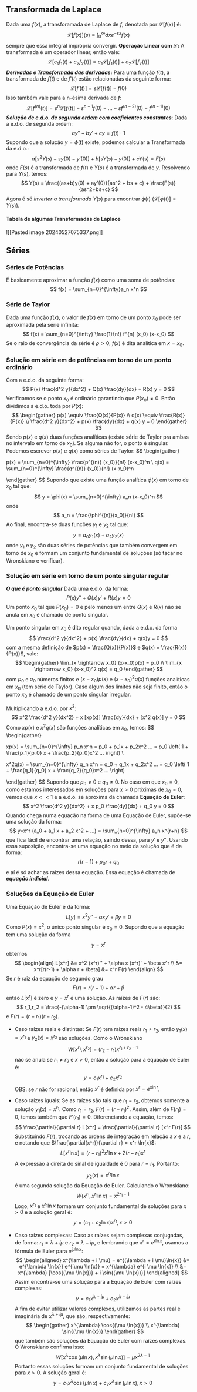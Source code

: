 ## Transformada de Laplace
Dada uma $f(x)$, a transforamada de Laplace de $f$, denotada por $\mathcal{L}[f(x)$] é:
$$
\mathcal{L} [f(x)](s) \equiv \int_0^{\infty} dx e^{-sx} f(x)
$$
sempre que essa integral imprópria convergir.
**Operação Linear com $\mathcal{L}$:** A transformada é um operador linear, então vale:
$$
\mathcal{L}[c_1 f_1(t) + c_2 f_2(t)] = c_1 \mathcal{L}[f_1(t)] + c_2 \mathcal{L}[f_2(t)]
$$
***Derivadas e Transformada das derivadas:***
Para uma função $f(t)$, a transformada de $f(t)$ e de $f'(t)$ estão relacionadas da seguinte forma:
$$
\mathcal{L}[f'(t)] = s \mathcal{L}[f(t)] - f(0)
$$
Isso também vale para a n-ésima derivada de $f$:
$$
\mathcal{L}[f^{(n)}(t)] = s^n \mathcal{L}[f(t)] - s^{n-1} f(0) - ... - s f^{(n-2)}(0) - f^{(n-1)}(0)
$$
***Solução de e.d.o. de segunda ordem com coeficientes constantes***:
Dada a e.d.o. de segunda ordem:
$$
ay'' + by' + cy = f(t) \cdot 1
$$
Supondo que a solução $y=\phi(t)$ existe, podemos calcular a Transformada da e.d.o.:
$$
a[s^2 Y(s) - sy(0) - y'(0)] + b[sY(s) - y(0)] + cY(s) = F(s)
$$
onde $F(s)$ é a transformada de $f(t)$ e $Y(s)$ é a transformada de $y$. Resolvendo para $Y(s)$, temos:
$$
Y(s) = \frac{(as+b)y(0) + ay'(0)}{as^2 + bs + c} + \frac{F(s)}{as^2+bs+c}
$$
Agora é só *inverter a transformada* $Y(s)$ para encontrar $\phi(t)$ ($\mathcal{L}[\phi(t)] = Y(s)$).

#### Tabela de algumas Transformadas de Laplace
![[Pasted image 20240527075337.png]]

## Séries
### Séries de Potências
É basicamente aproximar a função $f(x)$ como uma soma de potências:
$$
f(x) = \sum_{n=0}^{\infty}a_n x^n
$$
### Série de Taylor
Dada uma função $f(x)$, o valor de $f(x)$ em torno de um ponto $x_0$ pode ser aproximada pela série infinita:
$$
f(x) = \sum_{n=0}^{\infty} \frac{1}{n!} f^{n} (x_0) (x-x_0)
$$
Se o raio de convergência da série é $\rho > 0$, $f(x)$ é dita analítica em $x=x_0$.

### Solução em série em de potências em torno de um ponto ordinário
Com a e.d.o. da seguinte forma:
$$
P(x) \frac{d^2 y}{dx^2} + Q(x) \frac{dy}{dx} + R(x) y = 0
$$
Verificamos se o ponto $x_0$ é ordinário garantindo que $P(x_0) \neq 0$. Então dividimos a e.d.o. toda por $P(x)$:
$$
\begin{gather}
p(x) \equiv \frac{Q(x)}{P(x)} \\
q(x) \equiv \frac{R(x)}{P(x)} \\
\frac{d^2 y}{dx^2} + p(x) \frac{dy}{dx} + q(x) y = 0
\end{gather}
$$
Sendo $p(x)$ e $q(x)$ duas funções analíticas (existe série de Taylor pra ambas no intervalo em torno de $x_0$). Se alguma não for, o ponto é singular.
Podemos escrever $p(x)$ e $q(x)$ como séries de Taylor:
$$
\begin{gather}

p(x) = \sum_{n=0}^{\infty} \frac{p^{(n)} (x_0)}{n!} (x-x_0)^n \\
q(x) = \sum_{n=0}^{\infty} \frac{q^{(n)} (x_0)}{n!} (x-x_0)^n

\end{gather}
$$
Supondo que existe uma função analítica $\phi(x)$ em torno de $x_0$ tal que:
$$
y = \phi(x) = \sum_{n=0}^{\infty} a_n (x-x_0)^n
$$
onde
$$
a_n = \frac{\phi^{(n)}(x_0)}{n!}
$$
Ao final, encontra-se duas funções $y_1$ e $y_2$ tal que:
$$
y = a_0 y_1(x) + a_2 y_2(x)
$$
onde $y_1$ e $y_2$ são duas séries de potências que também convergem em torno de $x_0$ e formam um conjunto fundamental de soluções (só tacar no Wronskiano e verificar).

### Solução em série em torno de um ponto singular regular
***O que é ponto singular***
Dada uma e.d.o. da forma:
$$
P(x)y'' + Q(x)y' + R(x)y = 0
$$
Um ponto $x_0$ tal que $P(x_0) = 0$ e pelo menos um entre $Q(x)$ e $R(x)$ não se anula em $x_0$ é chamado de ponto singular.

Um ponto singular em $x_0$ é dito regular quando, dada a e.d.o. da forma
$$
\frac{d^2 y}{dx^2} + p(x) \frac{dy}{dx} + q(x)y = 0
$$
com a mesma definição de $p(x) = \frac{Q(x)}{P(x)}$ e $q(x) = \frac{R(x)}{P(x)}$, vale:
$$
\begin{gather}
\lim_{x \rightarrow x_0} (x-x_0)p(x) = p_0 \\
\lim_{x \rightarrow x_0} (x-x_0)^2 q(x) = q_0
\end{gather}
$$
com $p_0$ e $q_0$ números finitos e $(x-x_0)p(x)$ e $(x-x_0)^2q(x)$ funções analíticas em $x_0$ (tem série de Taylor). Caso algum dos limites não seja finito, então o ponto $x_0$ é chamado de um ponto singular irregular.

Multiplicando a e.d.o. por $x^2$:
$$
x^2 \frac{d^2 y}{dx^2} + x [xp(x)] \frac{dy}{dx} + [x^2 q(x)] y = 0
$$
Como $xp(x)$ e $x^2 q(x)$ são funções analíticas em $x_0$, temos:
$$
\begin{gather}

xp(x) = \sum_{n=0}^{\infty} p_n x^n = p_0 + p_1x + p_2x^2 ... = p_0 \left( 1 + \frac{p_1}{p_0} x + \frac{p_2}{p_0}x^2 ... \right) \\

x^2q(x) = \sum_{n=0}^{\infty} q_n x^n = q_0 + q_1x + q_2x^2 ... = q_0 \left( 1 + \frac{q_1}{q_0} x + \frac{q_2}{q_0}x^2 ... \right)

\end{gather}
$$
Supondo que $p_0 \neq 0$ e $q_0 \neq 0$. No caso em que $x_0 = 0$, como estamos interessados em soluções para $x > 0$  próximas de $x_0 = 0$, vemos que $x << 1$ e a e.d.o. se aproxima da chamada **Equação de Euler**:
$$
x^2 \frac{d^2 y}{dx^2} + x p_0 \frac{dy}{dx} + q_0 y = 0
$$
Quando chega numa equação na forma de uma Equação de Euler, supõe-se uma solução da forma:
$$
y=x^r (a_0 + a_1 x + a_2 x^2 + ...) = \sum_{n=0}^{\infty} a_n x^{r+n}
$$
que fica fácil de encontrar uma relação, saindo dessa, para $y'$ e $y''$. 
Usando essa suposição, encontra-se uma equação no meio da solução que é da forma:
$$
r(r-1) + p_0r + q_0
$$
e aí é só achar as raízes dessa equação.
Essa equação é chamada de ***equação indicial***.

### Soluções da Equação de Euler
Uma Equação de Euler é da forma:
$$
L[y] = x^2 y'' + \alpha x y' + \beta y = 0
$$
Como $P(x)=x^2$, o único ponto singular é $x_0 = 0$. Supondo que a equação tem uma solução da forma
$$
y = x^r
$$
obtemos
$$
\begin{align}
L[x^r] &= x^2 (x^r)'' + \alpha x (x^r)' + \beta x^r \\
&= x^r[r(r-1) + \alpha r + \beta]
&= x^r F(r)
\end{align}
$$
Se $r$ é raiz da equação de segundo grau
$$
F(r) = r(r-1) + \alpha r + \beta
$$
então $L[x^r]$ é zero e $y=x^r$ é uma solução. As raízes de $F(r)$ são:
$$
r_1,r_2 = \frac{-(\alpha-1) \pm \sqrt{(\alpha-1)^2 - 4\beta}}{2}
$$
e $F(r)=(r-r_1)(r-r_2)$. 

- Caso raízes reais e distintas:
Se $F(r)$ tem raízes reais $r_1 \neq r_2$, então $y_1 (x) = x^{r_1}$ e $y_2(x) = x^{r_2}$ são soluções. Como o Wronskiano
$$
W[x^{r_1}, x^{r_2}] = (r_2 - r_1)x^{r_1 + r_2 - 1}
$$
não se anula se $r_1 \neq r_2$ e $x>0$, então a solução para a equação de Euler é:
$$
y = c_1 x^{r_1} + c_2 x^{r_2}
$$
OBS: se $r$ não for racional, então $x^r$ é definida por $x^r = e^{x \ln{r}}$.

- Caso raízes iguais:
Se as raízes são tais que $r_1 = r_2$, obtemos somente a solução $y_1(x) = x^{r_1}$. Como $r_1 = r_2$, $F(r) = (r-r_1)^2$. Assim, além de $F(r_1) = 0$, temos também que $F'(r_1) = 0$. Diferenciando a equação, temos:
$$
\frac{\partial}{\partial r} L[x^r] = \frac{\partial}{\partial r} [x^r F(r)]
$$
Substituindo $F(r)$, trocando as ordens de integração em relação a $x$ e a $r$, e notando que $\frac{\partial(x^r)}{\partial r} = x^r \ln{x}$:
$$
L[x^r \ln{x}] = (r-r_1)^2 x^r \ln{x} + 2(r-r_1)x^r
$$
A expressão a direita do sinal de igualdade é 0 para $r = r_1$. Portanto:
$$
y_2(x) = x^{r_1} \ln{x}
$$
é uma segunda solução da Equação de Euler. Calculando o Wronskiano:
$$
W(x^{r_1}, x^{r_1} \ln{x}) = x^{2r_1-1}
$$
Logo, $x^{r_1}$ e $x^{r_1} \ln{x}$ formam um conjunto fundamental de soluções para $x>0$ e a solução geral é:
$$
y = (c_1 + c_2 \ln{x})x^{r_1}, x>0
$$

- Caso raízes complexas:
Caso as raízes sejam complexas conjugadas, de forma: $r_1 = \lambda + i\mu$  e $r_2 = \lambda - i\mu$, e lembrando que $x^r = e^{r \ln{x}}$, usamos a fórmula de Euler para $e^{i\mu \ln{x}}$:
$$
\begin{aligned}
x^{\lambda + i \mu} = e^{(\lambda + i \mu)\ln{x}} &= e^{\lambda \ln{x}} e^{i\mu \ln{x}} = x^{\lambda} e^{i \mu \ln{x}} \\
&= x^{\lambda} [\cos{(\mu \ln{x})} + i \sin{(\mu \ln{x})}]
\end{aligned}
$$
Assim encontra-se uma solução para a Equação de Euler com raízes complexas:
$$
y = c_1 x^{\lambda + i \mu} + c_2 x^{\lambda - i \mu}
$$
A fim de evitar utilizar valores complexos, utilizamos as partes real e imaginária de $x^{\lambda + i \mu}$, que são, respectivamente:
$$
\begin{gather}
x^{\lambda} \cos{(\mu \ln{x})} \\
x^{\lambda} \sin{(\mu \ln{x})}
\end{gather}
$$
que também são soluções da Equação de Euler com raízes complexas. O Wronskiano confirma isso:
$$
W[x^{\lambda} \cos{(\mu \ln{x})}, x^{\lambda} \sin{(\mu \ln{x})}] = \mu x^{2\lambda - 1}
$$
Portanto essas soluções formam um conjunto fundamental de soluções para $x>0$. A solução geral é:
$$
y = c_1 x^{\lambda} \cos{(\mu \ln{x})} + c_2 x^{\lambda} \sin{(\mu \ln{x})}, x> 0
$$
